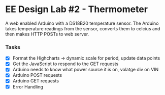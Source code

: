 # EE Design Lab #2 - Thermometer

A web enabled Arduino with a DS18B20 temperature sensor. The Arduino takes temperature readings from the sensor, converts them to celcius and then makes HTTP POSTs to web server.

### Tasks
- [X] Format the Highcharts -> dynamic scale for period, update data points 
- [X] Get the JavaScript to respond to the GET requests
- [X] Arduino needs to know what power source it is on, volatge div on VIN
- [X] Arduino POST requests
- [X] Arduino GET requests
- [X] Error Handling
